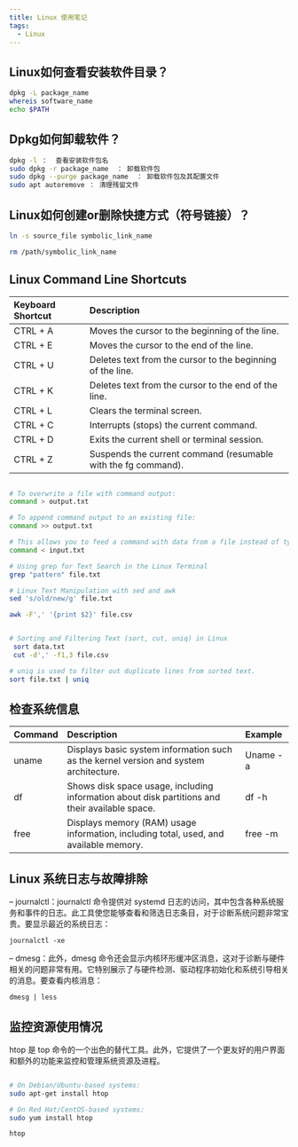 ```yaml
---
title: Linux 使用笔记
tags:
  - Linux
---
```


## Linux如何查看安装软件目录？

```bash
dpkg -L package_name
whereis software_name
echo $PATH
```

## Dpkg如何卸载软件？
```bash
dpkg -l ：  查看安装软件包名
sudo dpkg -r package_name  ： 卸载软件包
sudo dpkg --purge package_name  ： 卸载软件包及其配置文件
sudo apt autoremove ： 清理残留文件
```


## Linux如何创建or删除快捷方式（符号链接）？
```bash
ln -s source_file symbolic_link_name

rm /path/symbolic_link_name
```

## Linux Command Line Shortcuts 

|Keyboard Shortcut |	Description  |
|:---|:---|
| CTRL + A  |	Moves the cursor to the beginning of the line. |
| CTRL + E  |	Moves the cursor to the end of the line. |
| CTRL + U  |	Deletes text from the cursor to the beginning of the line. |
| CTRL + K  |	Deletes text from the cursor to the end of the line. |
| CTRL + L  | 	Clears the terminal screen. |
| CTRL + C  |	Interrupts (stops) the current command. |
| CTRL + D  |	Exits the current shell or terminal session. |
| CTRL + Z  |	Suspends the current command (resumable with the fg command). |


```bash

# To overwrite a file with command output: 
command > output.txt 

# To append command output to an existing file: 
command >> output.txt 

# This allows you to feed a command with data from a file instead of typing it manually. 
command < input.txt 

# Using grep for Text Search in the Linux Terminal
grep "pattern" file.txt 

# Linux Text Manipulation with sed and awk 
sed 's/old/new/g' file.txt 

awk -F',' '{print $2}' file.csv 


# Sorting and Filtering Text (sort, cut, uniq) in Linux 
 sort data.txt 
 cut -d',' -f1,3 file.csv  

# uniq is used to filter out duplicate lines from sorted text. 
sort file.txt | uniq


```
## 检查系统信息

| Command 	| Description 	| Example  |
|:---|:---|:---|
| uname  | 	Displays basic system information such as the kernel version and system architecture.         |	Uname -a |
| df 	   | Shows disk space usage, including information about disk partitions and their available space. |	df -h |
| free   | Displays memory (RAM) usage information, including total, used, and available memory.    	    |  free -m | 

## Linux 系统日志与故障排除

– journalctl：journalctl 命令提供对 systemd 日志的访问，其中包含各种系统服务和事件的日志。此工具使您能够查看和筛选日志条目，对于诊断系统问题非常宝贵。要显示最近的系统日志：

`journalctl -xe `

– dmesg：此外，dmesg 命令还会显示内核环形缓冲区消息，这对于诊断与硬件相关的问题非常有用。它特别展示了与硬件检测、驱动程序初始化和系统引导相关的消息。要查看内核消息：

`dmesg | less `


## 监控资源使用情况

htop 是 top 命令的一个出色的替代工具。此外，它提供了一个更友好的用户界面和额外的功能来监控和管理系统资源及进程。

```bash

# On Debian/Ubuntu-based systems: 
sudo apt-get install htop 

# On Red Hat/CentOS-based systems: 
sudo yum install htop 

htop
```


